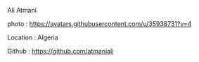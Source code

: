 Ali Atmani

photo : https://avatars.githubusercontent.com/u/35938731?v=4

Location : Algeria

Github : https://github.com/atmaniali
